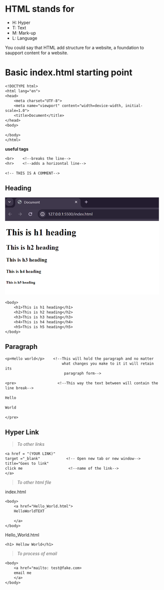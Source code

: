 # HTML stands for 
- H: Hyper
- T: Text
- M: Mark-up
- L: Language

You could say that HTML add structure for a website, a foundation to saupport content for a website.

# Basic index.html starting point

```
<!DOCTYPE html>
<html lang="en">
<head>
    <meta charset="UTF-8">
    <meta name="viewport" content="width=device-width, initial-scale=1.0">
    <title>Document</title>
</head>
<body>
    
</body>
</html>
```

**useful tags**
```
<br>    <!--breaks the line-->
<hr>    <!--adds a horizontal line-->

<!-- THIS IS A COMMENT-->
```

**Heading**
-----------------------------------------------------------------------------------------------------------------------------
![Picture of the heading style](image/heading.png)

```
<body>
    <h1>This is h1 heading</h1>
    <h2>This is h2 heading</h2>
    <h3>This is h3 heading</h3>
    <h4>This is h4 heading</h4>
    <h5>This is h5 heading</h5>
</body>
```

**Paragraph**
-----------------------------------------------------------------------------------------------------------------------------
```
<p>Hello world</p>    <!--This will hold the paragraph and no matter
                          what changes you make to it it will retain its         
                           paragraph form-->

<pre>                   <!--This way the text between will contain the line break-->

Hello

World

</pre>
```

**Hyper Link**
-----------------------------------------------------------------------------------------------------------------------------
> _To other links_
```
<a href = "(YOUR LINK)"
target ="_blank"            <!-- Open new tab or new window-->
title="Goes to link"
click me                     <!--name of the link-->
</a>
```
> _To other html file_

index.html
```
<body>
    <a href="Hello_World.html">
    HelloWorldTEXT

    </a>
</body>
```
Hello_World.html
```
<h1> Hellow World</h1>
```
> _To process of email_
```
<body>
    <a href="mailto: test@fake.com>
    email me
    </a>
</body>
```
